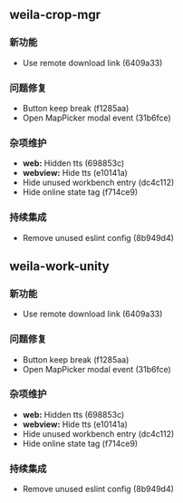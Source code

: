 ## weila-crop-mgr

### 新功能

- Use remote download link (6409a33)

### 问题修复

- Button keep break (f1285aa)
- Open MapPicker modal event (31b6fce)

### 杂项维护

- **web:** Hidden tts (698853c)
- **webview:** Hide tts (e10141a)
- Hide unused workbench entry (dc4c112)
- Hide online state tag (f714ce9)

### 持续集成

- Remove unused eslint config (8b949d4)

## weila-work-unity

### 新功能

- Use remote download link (6409a33)

### 问题修复

- Button keep break (f1285aa)
- Open MapPicker modal event (31b6fce)

### 杂项维护

- **web:** Hidden tts (698853c)
- **webview:** Hide tts (e10141a)
- Hide unused workbench entry (dc4c112)
- Hide online state tag (f714ce9)

### 持续集成

- Remove unused eslint config (8b949d4)
